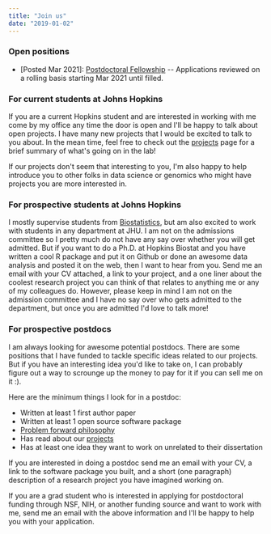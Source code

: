 ```yaml
---
title: "Join us"
date: "2019-01-02"
---
```


### Open positions

* [Posted Mar 2021]: [Postdoctoral Fellowship](https://docs.google.com/document/d/1CPyfTwDoE_M1va85WHjPsjqQyGofm5YqtP1HMOBiYuY/edit?usp=sharing) -- Applications reviewed on a rolling basis starting Mar 2021 until filled. 

### For current students at Johns Hopkins

If you are a current Hopkins student and are interested in working with me come by my office any time the door is open and I'll be happy to talk about open projects. I have many new projects that I would be excited to talk to you about. In the mean time, feel free to check out the [projects](../projects/index.html) page for a brief summary of what's going on in the lab! 

If our projects don't seem that interesting to you, I'm also happy to help introduce you to other folks in data science or genomics who might have projects you are more interested in. 

### For prospective students at Johns Hopkins

I mostly supervise students from [Biostatistics](http://www.jhsph.edu/departments/biostatistics/), but am also excited to work with students in any department at JHU. I am not on the admissions committee so I pretty much do not have any say over whether you will get admitted. But if you want to do a Ph.D. at Hopkins Biostat and you have written a cool R package and put it on Github or done an awesome data analysis and posted it on the web, then I want to hear from you. Send me an email with your CV attached, a link to your project, and a one liner about the coolest research project you can think of that relates to anything me or any of my colleagues do. However, please keep in mind I am not on the admission committee and I have no say over who gets admitted to the department, but once you are admitted I'd love to talk more!

### For prospective postdocs

I am always looking for awesome potential postdocs. There are some positions that I have funded to tackle specific ideas related to our projects. But if you have an interesting idea you'd like to take on, I can probably figure out a way to scrounge up the money to pay for it if you can sell me on it :). 

Here are the minimum things I look for in a postdoc:

* Written at least 1 first author paper 
* Written at least 1 open source software package
* [Problem forward philosophy](http://simplystatistics.org/2013/05/29/what-statistics-should-do-about-big-data-problem-forward-not-solution-backward/)
* Has read about our [projects](../projects/index.html)
* Has at least one idea they want to work on unrelated to their dissertation

If you are interested in doing a postdoc send me an email with your CV, a link to the software package you built, and a short (one paragraph) description of a research project you have imagined working on. 

If you are a grad student who is interested in applying for postdoctoral funding through NSF, NIH, or another funding source and want to work with me, send me an email with the above information and I'll be happy to help you with your application. 


